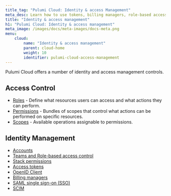 ```yaml
---
title_tag: "Pulumi Cloud: Identity & access Management"
meta_desc: Learn how to use tokens, billing managers, role-based access control, SAML, and SCIM with the Pulumi Cloud.
title: "Identity & access management"
h1: "Pulumi Cloud: Identity & access management"
meta_image: /images/docs/meta-images/docs-meta.png
menu:
    cloud:
        name: "Identity & access management"
        parent: cloud-home
        weight: 10
        identifier: pulumi-cloud-access-management
---
```


Pulumi Cloud offers a number of identity and access management controls.

## Access Control

- [Roles](/docs/pulumi-cloud/access-management/rbac/roles) - Define what resources users can access and what actions they can perform.
- [Permissions](/docs/pulumi-cloud/access-management/rbac/permissions) - Bundles of scopes that control what actions can be performed on specific resources.
- [Scopes](/docs/pulumi-cloud/access-management/rbac/scopes) - Available operations assignable to permissions.

## Identity Management

- [Accounts](accounts/)
- [Teams and Role-based access control](teams/)
- [Stack permissions](stack-permissions/)
- [Access tokens](access-tokens/)
- [OpenID Client](oidc-client/)
- [Billing managers](billing-managers/)
- [SAML single sign-on (SSO)](saml/)
- [SCIM](scim/)
